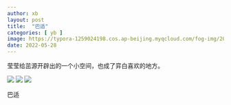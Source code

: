```yaml
---
author: xb
layout: post
title:  "巴适"
categories: [ yb ]
image: https://typora-1259024198.cos.ap-beijing.myqcloud.com/fog-img/2022-05-28-post.jpeg
date: 2022-05-28
---
```


莹莹给茁源开辟出的一个小空间，也成了弈白喜欢的地方。

<div class="article-img-wrapper">
   <img src="https://typora-1259024198.cos.ap-beijing.myqcloud.com/fog-img/71653663285_.pic.jpg">
   <img src="https://typora-1259024198.cos.ap-beijing.myqcloud.com/fog-img/81653663286_.pic.jpg">
   <img src="https://typora-1259024198.cos.ap-beijing.myqcloud.com/fog-img/91653663287_.pic.jpg">
   <p class="caption">巴适</p>
</div>
